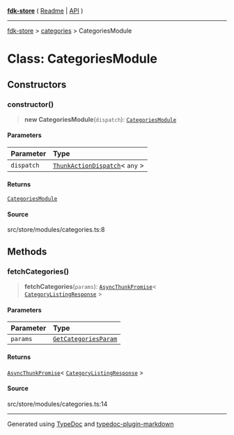[**fdk-store**](../../README.md) ( [Readme](../../README.md) \| [API](../../API.md) )

---

[fdk-store](../../API.md) > [categories](../README.md) > CategoriesModule

# Class: CategoriesModule

## Constructors

### constructor()

> **new CategoriesModule**(`dispatch`): [`CategoriesModule`](class.CategoriesModule.md)

#### Parameters

| Parameter  | Type                                                                                                     |
| :--------- | :------------------------------------------------------------------------------------------------------- |
| `dispatch` | [`ThunkActionDispatch`](../../theme/internal_/type-aliases/type-alias.ThunkActionDispatch.md)\< `any` \> |

#### Returns

[`CategoriesModule`](class.CategoriesModule.md)

#### Source

src/store/modules/categories.ts:8

## Methods

### fetchCategories()

> **fetchCategories**(`params`): [`AsyncThunkPromise`](../../theme/internal_/type-aliases/type-alias.AsyncThunkPromise.md)\< [`CategoryListingResponse`](../internal_/type-aliases/type-alias.CategoryListingResponse.md) \>

#### Parameters

| Parameter | Type                                                                               |
| :-------- | :--------------------------------------------------------------------------------- |
| `params`  | [`GetCategoriesParam`](../internal_/type-aliases/type-alias.GetCategoriesParam.md) |

#### Returns

[`AsyncThunkPromise`](../../theme/internal_/type-aliases/type-alias.AsyncThunkPromise.md)\< [`CategoryListingResponse`](../internal_/type-aliases/type-alias.CategoryListingResponse.md) \>

#### Source

src/store/modules/categories.ts:14

---

Generated using [TypeDoc](https://typedoc.org/) and [typedoc-plugin-markdown](https://www.npmjs.com/package/typedoc-plugin-markdown)
